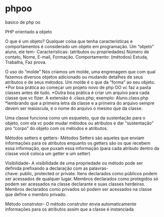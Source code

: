 # phpoo
basico de php oo

PHP orientado a objeto

O que é um objeto? Qualquer coisa que tenha características e comportamentos é considerado um objeto em programação. Um “objeto” aluno, ele tem- Características:  (atributos ou propriedades) Número de contato, Nome,
E-mail,
Formação.
Comportamento: (métodos) Estuda,
Trabalha,
Faz prova.

O uso do “molde”
Nós criamos um molde, uma engrenagem que com qual fazemos diversos objetos adicionado ou mudando detalhes de seus atributos e de seus métodos. Um molde é o que da “forma” ao seu objeto.  *Por boa prática ao começar um projeto novo de php OO vc faz a pasta classes antes de tudo. *Outra boa prática é criar um arquivo para cada classe que vc fizer. A extensão é .class.php; exemplo: Aluno.class.php
*lembrando que a primeira letra da classe e a primeira do arquivo sempre devem ser maiúscula, e o nome do arquivo o mesmo que da classe.

Uma classe funciona como um esqueleto, que da sustentação para o objeto, com ela vc pode mudar métodos ou atributos e dar “sustentação” pro “corpo” do objeto com os métodos e atributos.

Métodos setters e getters- 
Métodos Setters são aqueles que enviam informações para os atributos enquanto os getters são os que recebem essa informação, que puxam essa informação (para cada atributo dentro da classe você coloca um getter e um setter)

Visibilidade- 
A visibilidade de uma propriedade ou método pode ser definida prefixando a declaração com as palavras-chave: public, protected or private. Itens declarados como públicos podem ser acessados de qualquer lugar. Membros declarados como protegidos só podem ser acessados na classe declarante e suas classes herdeiras. Membros declarados como privados só podem ser acessados na classe que define o membro privado.

Método construtor-
O método construtor envia automaticamente informações para os atributos assim que a classe é instanciada 
